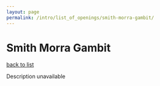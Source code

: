 ```yaml
---
layout: page
permalink: /intro/list_of_openings/smith-morra-gambit/
---
```


# Smith Morra Gambit

[back to list](../../list_of_openings)

Description unavailable